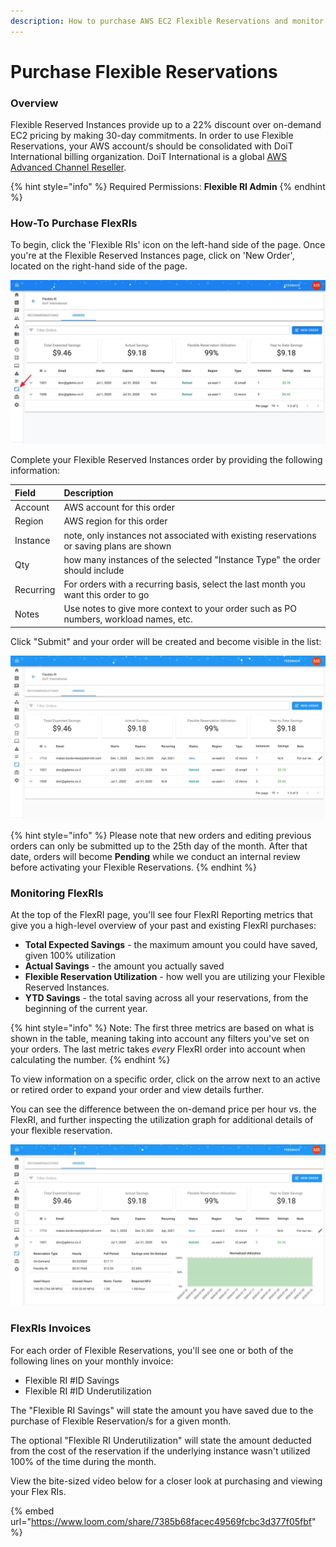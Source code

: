 ```yaml
---
description: How to purchase AWS EC2 Flexible Reservations and monitor their utilization
---
```


# Purchase Flexible Reservations

### Overview

Flexible Reserved Instances provide up to a 22% discount over on-demand EC2 pricing by making 30-day commitments. In order to use Flexible Reservations, your AWS account/s should be consolidated with DoiT International billing organization. DoiT International is a global [AWS Advanced Channel Reseller](https://partners.amazonaws.com/partners/001E000001HPlIAIA1/).

{% hint style="info" %}
Required Permissions: **Flexible RI Admin**
{% endhint %}

### How-To Purchase FlexRIs

To begin, click the 'Flexible RIs' icon on the left-hand side of the page. Once you're at the Flexible Reserved Instances page, click on 'New Order', located on the right-hand side of the page.

![](../.gitbook/assets/cleanshot-2020-11-26-at-10.42.36.jpg)

Complete your Flexible Reserved Instances order by providing the following information: 

| Field | Description |
| :--- | :--- |
| Account | AWS account for this order |
| Region | AWS region for this order |
| Instance | note, only instances not associated with existing reservations or saving plans are shown |
| Qty | how many instances of the selected "Instance Type" the order should include |
| Recurring | For orders with a recurring basis, select the last month you want this order to go  |
| Notes | Use notes to give more context to your order such as PO numbers, workload names, etc. |

Click "Submit" and your order will be created and become visible in the list:

![](../.gitbook/assets/flexriordersuccess.jpg)

{% hint style="info" %}
Please note that new orders and editing previous orders can only be submitted up to the 25th day of the month. After that date, orders will become **Pending** while we conduct an internal review before activating your Flexible Reservations.
{% endhint %}

### Monitoring FlexRIs

At the top of the FlexRI page, you'll see four FlexRI Reporting metrics that give you a high-level overview of your past and existing FlexRI purchases:

* **Total Expected Savings** - the maximum amount you could have saved, given 100% utilization
* **Actual Savings** - the amount you actually saved
* **Flexible Reservation Utilization** - how well you are utilizing your Flexible Reserved Instances.
* **YTD Savings** - the total saving across all your reservations, from the beginning of the current year.

{% hint style="info" %}
Note: The first three metrics are based on what is shown in the table, meaning taking into account any filters you've set on your orders. The last metric takes _every_ FlexRI order into account when calculating the number.
{% endhint %}

To view information on a specific order, click on the arrow next to an active or retired order to expand your order and view details further. 

You can see the difference between the on-demand price per hour vs. the FlexRI, and further inspecting the utilization graph for additional details of your flexible reservation.

![](../.gitbook/assets/viewflexriorder.jpg)

### FlexRIs Invoices

For each order of Flexible Reservations, you'll see one or both of the following lines on your monthly invoice:

* Flexible RI \#ID Savings
* Flexible RI \#ID Underutilization

The "Flexible RI Savings" will state the amount you have saved due to the purchase of Flexible Reservation/s for a given month.

The optional "Flexible RI Underutilization" will state the amount deducted from the cost of the reservation if the underlying instance wasn't utilized 100% of the time during the month.

View the bite-sized video below for a closer look at purchasing and viewing your Flex RIs.

{% embed url="https://www.loom.com/share/7385b68facec49569fcbc3d377f05fbf" %}



